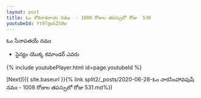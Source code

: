 ```yaml
---
layout: post
title: ఓం శోకనాశనాయ నమః  - 1008 రోజుల తపస్సులో రోజు  530
youtubeId: Yt9TgwGZS0w
---
```

 
 
 ఓం సేనాపతయే నమః  
 
 -  సైన్యం యొక్క కమాండర్ ఎవరు 
 
  
 
  
 
 
 
 
 
 


{% include youtubePlayer.html id=page.youtubeId %}
 
[Next]({{ site.baseurl }}{% link  split2/_posts/2020-06-28-ఓం నారసింహావపుషే నమః  - 1008 రోజుల తపస్సులో రోజు  531.md%})
 

